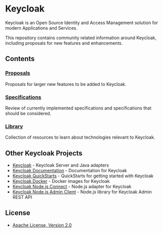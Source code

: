 # Keycloak

Keycloak is an Open Source Identity and Access Management solution for modern Applications and Services.

This repository contains community related information around Keycloak, including proposals for new features and enhancements.


## Contents

### [Proposals](design)

Proposals for larger new features to be added to Keycloak.

### [Specifications](specifications)

Review of currently implemented specifications and specifications that should be considered.

### [Library](library)

Collection of resources to learn about technologies relevant to Keycloak.


## Other Keycloak Projects

* [Keycloak](https://github.com/keycloak/keycloak) - Keycloak Server and Java adapters
* [Keycloak Documentation](https://github.com/keycloak/keycloak-documentation) - Documentation for Keycloak
* [Keycloak QuickStarts](https://github.com/keycloak/keycloak-quickstarts) - QuickStarts for getting started with Keycloak
* [Keycloak Docker](https://github.com/jboss-dockerfiles/keycloak) - Docker images for Keycloak
* [Keycloak Node.js Connect](https://github.com/keycloak/keycloak-nodejs-connect) - Node.js adapter for Keycloak
* [Keycloak Node.js Admin Client](https://github.com/keycloak/keycloak-nodejs-admin-client) - Node.js library for Keycloak Admin REST API


## License

* [Apache License, Version 2.0](https://www.apache.org/licenses/LICENSE-2.0)
